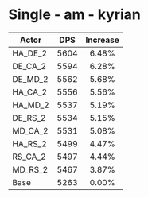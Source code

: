 # Single - am - kyrian
| Actor | DPS | Increase |
|---|:---:|:---:|
|HA_DE_2|5604|6.48%|
|DE_CA_2|5594|6.28%|
|DE_MD_2|5562|5.68%|
|HA_CA_2|5556|5.56%|
|HA_MD_2|5537|5.19%|
|DE_RS_2|5534|5.15%|
|MD_CA_2|5531|5.08%|
|HA_RS_2|5499|4.47%|
|RS_CA_2|5497|4.44%|
|MD_RS_2|5467|3.87%|
|Base|5263|0.00%|
